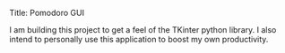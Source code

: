 Title: Pomodoro GUI

I am building this project to get a feel of the TKinter python library.
I also intend to personally use this application to boost my own
productivity.
